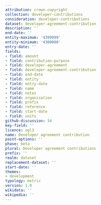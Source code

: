 ```yaml
---
attribution: crown-copyright
collection: developer-contributions
consideration: developer-contributions
dataset: developer-agreement-contribution
description: ''
end-date: ''
entity-maximum: '4399999'
entity-minimum: '4300000'
entry-date: ''
fields:
- field: amount
- field: contribution-purpose
- field: developer-agreement
- field: developer-agreement-contribution
- field: end-date
- field: entity
- field: entry-date
- field: name
- field: notes
- field: organisation
- field: prefix
- field: reference
- field: start-date
- field: units
github-discussion: 34
key-field: ''
licence: ogl3
name: Developer agreement contribution
paint-options: ''
phase: beta
plural: Developer agreement contributions
prefix: ''
realm: dataset
replacement-dataset: ''
start-date: ''
themes:
- development
typology: metric
version: 1.0
wikidata: ''
wikipedia: ''
---
```

